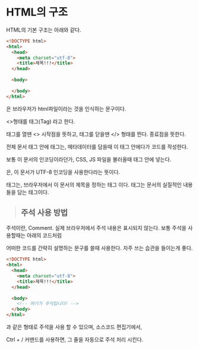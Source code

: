 # HTML의 구조

HTML의 기본 구조는 아래와 같다.

```html
<!DOCTYPE html>
<html>
  <head>
    <meta charset="utf-8">
    <title>제목!!!</title>
  </head>
  
  <body>
  
  </body>
</html>
```

<!DOCTYPE html>은 브라우저가 html파일이라는 것을 인식하는 문구이다.

<>형태를 태그(Tag) 라고 한다.

태그를 열땐 <> 시작점을 뜻하고, 태그를 닫을땐 </> 형태를 띈다. 종료점을 뜻한다.

<html> 전체 문서 태그 안에 <head> 태그는, 메타데이터를 담을때 이 <head> 태그 안에다가 코드를 작성한다.

보통 이 문서의 인코딩이라던가, CSS, JS 파일을 불러올때 <head></head> 태그 안에 넣는다.

<meta charset="utf-8">은, 이 문서가 UTF-8 인코딩을 사용한다라는 뜻이다.

<title></title> 태그는, 브라우저에서 이 문서의 제목을 정하는 태그 이다.

<body> 태그는 문서의 실질적인 내용들을 담는 태그이다.

> ## 주석 사용 방법

주석이란, Comment. 실제 브라우저에서 주석 내용은 표시되지 않는다. 보통 주석을 사용할때는 아래의 코드처럼

어떠한 코드를 간략히 설명하는 문구를 쓸때 사용한다. 자주 쓰는 습관을 들이는게 좋다.

```html
<!DOCTYPE html>
<html>
  <head>
    <meta charset="utf-8">
    <title>제목!!!</title>
  </head>
  
  <body>
    <!-- 여기가 주석입니다! -->
  </body>
</html>
```


<!-- 내용 --> 과 같은 형태로 주석을 사용 할 수 있으며, 소스코드 편집기에서,

Ctrl + / 커맨드를 사용하면, 그 줄을 자동으로 주석 처리 시킨다.
